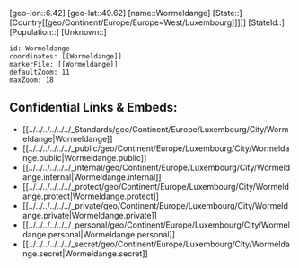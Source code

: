 ﻿---
location: [49.62,6.42]
mapzoom: [7,12] 
mapmarker: city 
type: City
tags:
- geo/City


SpocWebEntityId: 35705
isDeleted: false
confidential: public

---
[geo-lon::6.42]
[geo-lat::49.62]
[name::Wormeldange]
[State::]
[Country[[geo/Continent/Europe/Europe~West/Luxembourg]]]]]
[StateId::]
[Population::]
[Unknown::]


```leaflet
id: Wormeldange
coordinates: [[Wormeldange]]
markerFile: [[Wormeldange]]
defaultZoom: 11 
maxZoom: 18
```


## Confidential Links & Embeds: 
- [[../../../../../../_Standards/geo/Continent/Europe/Luxembourg/City/Wormeldange|Wormeldange]] 
- [[../../../../../../_public/geo/Continent/Europe/Luxembourg/City/Wormeldange.public|Wormeldange.public]] 
- [[../../../../../../_internal/geo/Continent/Europe/Luxembourg/City/Wormeldange.internal|Wormeldange.internal]] 
- [[../../../../../../_protect/geo/Continent/Europe/Luxembourg/City/Wormeldange.protect|Wormeldange.protect]] 
- [[../../../../../../_private/geo/Continent/Europe/Luxembourg/City/Wormeldange.private|Wormeldange.private]] 
- [[../../../../../../_personal/geo/Continent/Europe/Luxembourg/City/Wormeldange.personal|Wormeldange.personal]] 
- [[../../../../../../_secret/geo/Continent/Europe/Luxembourg/City/Wormeldange.secret|Wormeldange.secret]] 
